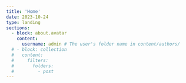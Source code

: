 ```yaml
---
title: 'Home'
date: 2023-10-24
type: landing
sections:
  - block: about.avatar
    content:
      username: admin # The user's folder name in content/authors/
  # - block: collection
  #   content:
  #     filters:
  #       folders:
  #         - post
---
```

